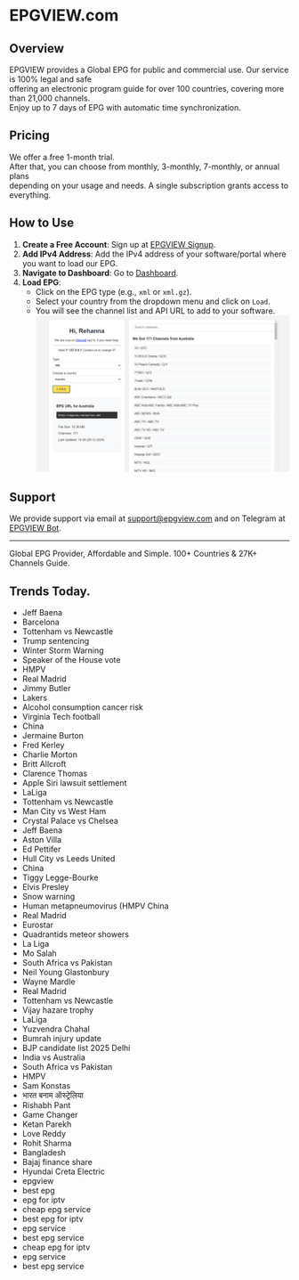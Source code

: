 # EPGVIEW.com



## Overview
EPGVIEW provides a Global EPG for public and commercial use. Our service is 100% legal and safe\
offering an electronic program guide for over 100 countries, covering more than 21,000 channels.\
Enjoy up to 7 days of EPG with automatic time synchronization.

## Pricing
We offer a free 1-month trial. \
After that, you can choose from monthly, 3-monthly, 7-monthly, or annual plans \
depending on your usage and needs. A single subscription grants access to everything.

## How to Use
1. **Create a Free Account**: Sign up at [EPGVIEW Signup](https://epgview.com/signup.php).
2. **Add IPv4 Address**: Add the IPv4 address of your software/portal where you want to load our EPG.
3. **Navigate to Dashboard**: Go to [Dashboard](https://epgview.com/dashboard.php).
4. **Load EPG**:
   - Click on the EPG type (e.g., `xml` or `xml.gz`).
   - Select your country from the dropdown menu and click on `Load`.
   - You will see the channel list and API URL to add to your software.
![EPGVIEW](img/dashboard.png)
## Support
We provide support via email at [support@epgview.com](mailto:support@epgview.com) and on Telegram at [EPGVIEW Bot](https://t.me/epgview_bot).

---

Global EPG Provider, Affordable and Simple. 100+ Countries & 27K+ Channels Guide.

## Trends Today.

- Jeff Baena
- Barcelona
- Tottenham vs Newcastle
- Trump sentencing
- Winter Storm Warning
- Speaker of the House vote
- HMPV
- Real Madrid
- Jimmy Butler
- Lakers
- Alcohol consumption cancer risk
- Virginia Tech football
- China
- Jermaine Burton
- Fred Kerley
- Charlie Morton
- Britt Allcroft
- Clarence Thomas
- Apple Siri lawsuit settlement
- LaLiga
- Tottenham vs Newcastle
- Man City vs West Ham
- Crystal Palace vs Chelsea
- Jeff Baena
- Aston Villa
- Ed Pettifer
- Hull City vs Leeds United
- China
- Tiggy Legge-Bourke
- Elvis Presley
- Snow warning
- Human metapneumovirus (HMPV China
- Real Madrid
- Eurostar
- Quadrantids meteor showers
- La Liga
- Mo Salah
- South Africa vs Pakistan
- Neil Young Glastonbury
- Wayne Mardle
- Real Madrid
- Tottenham vs Newcastle
- Vijay hazare trophy
- LaLiga
- Yuzvendra Chahal
- Bumrah injury update
- BJP candidate list 2025 Delhi
- India vs Australia
- South Africa vs Pakistan
- HMPV
- Sam Konstas
- भारत बनाम ऑस्ट्रेलिया
- Rishabh Pant
- Game Changer
- Ketan Parekh
- Love Reddy
- Rohit Sharma
- Bangladesh
- Bajaj finance share
- Hyundai Creta Electric
- epgview
- best epg
- epg for iptv
- cheap epg service
- best epg for iptv
- epg service
- best epg service
- cheap epg for iptv
- epg service
- best epg service
